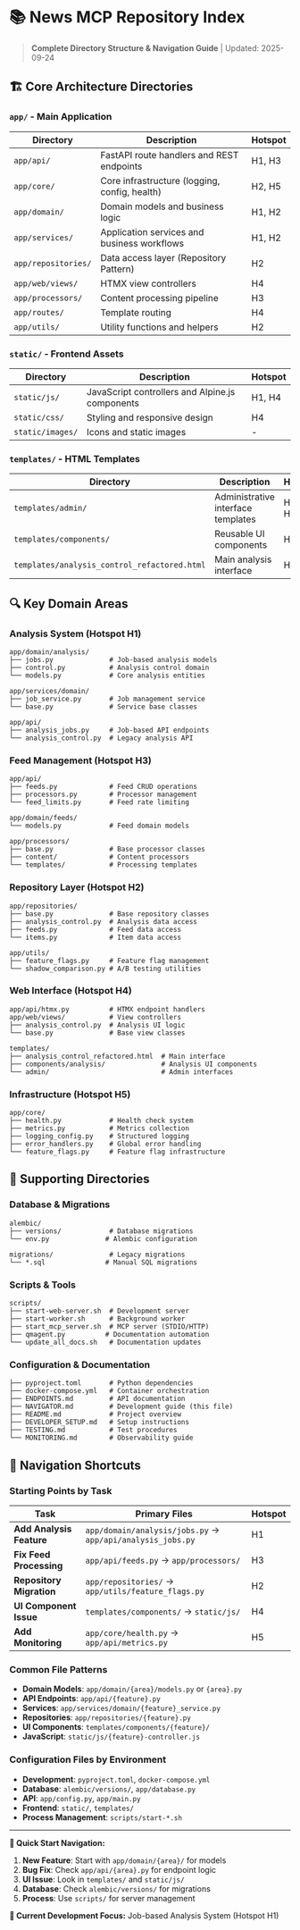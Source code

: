 # 📚 News MCP Repository Index

> **Complete Directory Structure & Navigation Guide** | Updated: 2025-09-24

## 🏗️ **Core Architecture Directories**

### **`app/` - Main Application**
| Directory | Description | Hotspot |
|-----------|-------------|---------|
| `app/api/` | FastAPI route handlers and REST endpoints | H1, H3 |
| `app/core/` | Core infrastructure (logging, config, health) | H2, H5 |
| `app/domain/` | Domain models and business logic | H1, H2 |
| `app/services/` | Application services and business workflows | H1, H2 |
| `app/repositories/` | Data access layer (Repository Pattern) | H2 |
| `app/web/views/` | HTMX view controllers | H4 |
| `app/processors/` | Content processing pipeline | H3 |
| `app/routes/` | Template routing | H4 |
| `app/utils/` | Utility functions and helpers | H2 |

### **`static/` - Frontend Assets**
| Directory | Description | Hotspot |
|-----------|-------------|---------|
| `static/js/` | JavaScript controllers and Alpine.js components | H1, H4 |
| `static/css/` | Styling and responsive design | H4 |
| `static/images/` | Icons and static images | - |

### **`templates/` - HTML Templates**
| Directory | Description | Hotspot |
|-----------|-------------|---------|
| `templates/admin/` | Administrative interface templates | H3, H4, H5 |
| `templates/components/` | Reusable UI components | H4 |
| `templates/analysis_control_refactored.html` | Main analysis interface | H1, H4 |

## 🔍 **Key Domain Areas**

### **Analysis System** (Hotspot H1)
```
app/domain/analysis/
├── jobs.py              # Job-based analysis models
├── control.py           # Analysis control domain
└── models.py            # Core analysis entities

app/services/domain/
├── job_service.py       # Job management service
└── base.py              # Service base classes

app/api/
├── analysis_jobs.py     # Job-based API endpoints
└── analysis_control.py  # Legacy analysis API
```

### **Feed Management** (Hotspot H3)
```
app/api/
├── feeds.py             # Feed CRUD operations
├── processors.py        # Processor management
└── feed_limits.py       # Feed rate limiting

app/domain/feeds/
└── models.py            # Feed domain models

app/processors/
├── base.py              # Base processor classes
├── content/             # Content processors
└── templates/           # Processing templates
```

### **Repository Layer** (Hotspot H2)
```
app/repositories/
├── base.py              # Base repository classes
├── analysis_control.py  # Analysis data access
├── feeds.py             # Feed data access
└── items.py             # Item data access

app/utils/
├── feature_flags.py     # Feature flag management
└── shadow_comparison.py # A/B testing utilities
```

### **Web Interface** (Hotspot H4)
```
app/api/htmx.py          # HTMX endpoint handlers
app/web/views/           # View controllers
├── analysis_control.py  # Analysis UI logic
└── base.py              # Base view classes

templates/
├── analysis_control_refactored.html  # Main interface
├── components/analysis/              # Analysis UI components
└── admin/                            # Admin interfaces
```

### **Infrastructure** (Hotspot H5)
```
app/core/
├── health.py            # Health check system
├── metrics.py           # Metrics collection
├── logging_config.py    # Structured logging
├── error_handlers.py    # Global error handling
└── feature_flags.py     # Feature flag infrastructure
```

## 📂 **Supporting Directories**

### **Database & Migrations**
```
alembic/
├── versions/            # Database migrations
└── env.py              # Alembic configuration

migrations/              # Legacy migrations
└── *.sql               # Manual SQL migrations
```

### **Scripts & Tools**
```
scripts/
├── start-web-server.sh  # Development server
├── start-worker.sh      # Background worker
├── start_mcp_server.sh  # MCP server (STDIO/HTTP)
├── qmagent.py          # Documentation automation
└── update_all_docs.sh   # Documentation updates
```

### **Configuration & Documentation**
```
├── pyproject.toml       # Python dependencies
├── docker-compose.yml   # Container orchestration
├── ENDPOINTS.md         # API documentation
├── NAVIGATOR.md         # Development guide (this file)
├── README.md            # Project overview
├── DEVELOPER_SETUP.md   # Setup instructions
├── TESTING.md           # Test procedures
└── MONITORING.md        # Observability guide
```

## 🎯 **Navigation Shortcuts**

### **Starting Points by Task**
| Task | Primary Files | Hotspot |
|------|---------------|---------|
| **Add Analysis Feature** | `app/domain/analysis/jobs.py` → `app/api/analysis_jobs.py` | H1 |
| **Fix Feed Processing** | `app/api/feeds.py` → `app/processors/` | H3 |
| **Repository Migration** | `app/repositories/` → `app/utils/feature_flags.py` | H2 |
| **UI Component Issue** | `templates/components/` → `static/js/` | H4 |
| **Add Monitoring** | `app/core/health.py` → `app/api/metrics.py` | H5 |

### **Common File Patterns**
- **Domain Models**: `app/domain/{area}/models.py` or `{area}.py`
- **API Endpoints**: `app/api/{feature}.py`
- **Services**: `app/services/domain/{feature}_service.py`
- **Repositories**: `app/repositories/{feature}.py`
- **UI Components**: `templates/components/{feature}/`
- **JavaScript**: `static/js/{feature}-controller.js`

### **Configuration Files by Environment**
- **Development**: `pyproject.toml`, `docker-compose.yml`
- **Database**: `alembic/versions/`, `app/database.py`
- **API**: `app/config.py`, `app/main.py`
- **Frontend**: `static/`, `templates/`
- **Process Management**: `scripts/start-*.sh`

---

**🔧 Quick Start Navigation:**
1. **New Feature**: Start with `app/domain/{area}/` for models
2. **Bug Fix**: Check `app/api/{area}.py` for endpoint logic
3. **UI Issue**: Look in `templates/` and `static/js/`
4. **Database**: Check `alembic/versions/` for migrations
5. **Process**: Use `scripts/` for server management

**📍 Current Development Focus:** Job-based Analysis System (Hotspot H1)